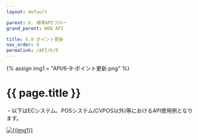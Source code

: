 ```yaml
---
layout: default

parent: 6. 標準APIフロー
grand_parent: WEB API

title: 6.9 ポイント更新
nav_order: 9
permalink: /API/6/9
---
```

{% assign img1 = "API/6-9-ポイント更新.png" %}

# {{ page.title }}

・以下はECシステム、POSシステム(CVPOS以外)等におけるAPI使用例となります。

<a href="{{ site.imgURL | append: img1 }}" target="_blank"> <img src="{{ site.imgURL | append: img1 }}" alt="{{img1}}"></a>